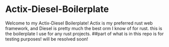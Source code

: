 # Actix-Diesel-Boilerplate
Welcome to my Actix-Diesel Boilerplate! Actix is my preferred rust web framework, and Diesel is pretty much the best orm I know of for rust. this is the boilerplate I use for any rust projects. 
 ##part of what is in this repo is for testing purposes! will be resolved soon!
